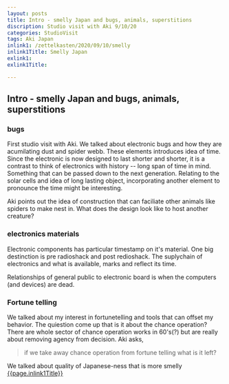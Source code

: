 ```yaml
---
layout: posts
title: Intro - smelly Japan and bugs, animals, superstitions 
discription: Studio visit with Aki 9/10/20
categories: StudioVisit
tags: Aki Japan
inlink1: /zettelkasten/2020/09/10/smelly
inlink1Title: Smelly Japan
exlink1: 
exlink1Title: 

---
```



## Intro - smelly Japan and bugs, animals, superstitions 


### bugs

First studio visit with Aki. We talked about electronic bugs and how they are acumilating dust and spider webb. These elements introduces idea of time. Since the electronic is now designed to last shorter and shorter, it is a contrast to think of electronics with history -- long span of time in mind. Something that can be passed down to the next generation. Relating to the solar cells and idea of long lasting object, incorporating another element to pronounce the time might be interesting. 

Aki points out the idea of construction that can faciliate other animals like spiders to make nest in. What does the design look like to host another creature?

### electronics materials

Electronic components has particular timestamp on it's material. One big destinction is pre radioshack and post redioshack. The suplychain of electronics and what is available, marks and reflect its time. 

Relationships of general public to electronic board is when the computers (and devices) are dead.

### Fortune telling

We talked about my interest in fortunetelling and tools that can offset my behavior. The quiestion come up that is it about the chance operation? There are whole sector of chance operation works in 60's(?) but are really about removing agency from decision. Aki asks, 
>if we take away chance operation from fortune telling what is it left?

We talked about quality of Japanese-ness that is more smelly
<a href="{{site.baseurl}}{{page.inlink1}}">{{page.inlink1Title}}</a> 






